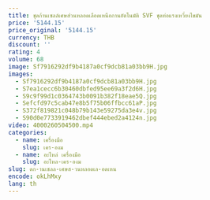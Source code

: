 ```yaml
---
title: ชุดก้านเซลล์เศษส่วนหลอดเลือดเหนือกานอัตโนมัติ SVF ชุดท่อแรงเหวี่ยงไขมัน
price: '5144.15'
price_original: '5144.15'
currency: THB
discount: ''
rating: 4
volume: 68
image: Sf7916292df9b4187a0cf9dcb81a03bb9H.jpg
images:
  - Sf7916292df9b4187a0cf9dcb81a03bb9H.jpg
  - S7ea1cecc6b30460dbfed95ee69a3f2d6H.jpg
  - S9c9f99d1c0364743b0091b382f18eae5Q.jpg
  - Sefcfd97c5cab47e8b5f75b06ffbcc61aP.jpg
  - S372f819821c048b79b143e59275da3e4v.jpg
  - S90d0e7733919462dbef444ebed2a4124n.jpg
video: 4000260504500.mp4
categories:
  - name: เครื่องมือ
    slug: เคร-องม
  - name: อะไหล่ เครื่องมือ
    slug: อะไหล-เคร-องม
slug: ดก-านเซลล-เศษส-วนหลอดเล-อดเหน
encode: okLhMxy
lang: th
---
```

  